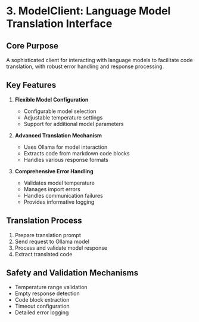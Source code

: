 # 3. ModelClient: Language Model Translation Interface

## Core Purpose
A sophisticated client for interacting with language models to facilitate code translation, with robust error handling and response processing.

## Key Features
1. **Flexible Model Configuration**
   - Configurable model selection
   - Adjustable temperature settings
   - Support for additional model parameters

2. **Advanced Translation Mechanism**
   - Uses Ollama for model interaction
   - Extracts code from markdown code blocks
   - Handles various response formats

3. **Comprehensive Error Handling**
   - Validates model temperature
   - Manages import errors
   - Handles communication failures
   - Provides informative logging

## Translation Process
1. Prepare translation prompt
2. Send request to Ollama model
3. Process and validate model response
4. Extract translated code

## Safety and Validation Mechanisms
- Temperature range validation
- Empty response detection
- Code block extraction
- Timeout configuration
- Detailed error logging
